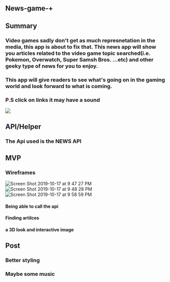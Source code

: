 ## News-game-+

## Summary
### Video games sadly don't get as much represnetation in the media, this app is about to fix that. This news app will show you articles related to the video game topic searched(i.e. Pokemon, Overwatch, Super Samsh Bros. ...etc) and other geeky type of news for you to enjoy. 

### This app will give readers to see what's going on in the gaming world and look forward to what is coming.

### P.S click on links it may have a sound
 

![](https://media.giphy.com/media/NjRQ3HxT7pGfK/giphy.gif)

## API/Helper
### The Api used is the NEWS API

## MVP

### Wireframes

![Screen Shot 2019-10-17 at 9 47 27 PM](https://user-images.githubusercontent.com/53792352/67106851-60edd380-f199-11e9-89a0-e3a8c045a06e.png)
![Screen Shot 2019-10-17 at 9 48 28 PM](https://user-images.githubusercontent.com/53792352/67106967-91357200-f199-11e9-8418-7f2b63805518.png)
![Screen Shot 2019-10-17 at 9 58 59 PM](https://user-images.githubusercontent.com/53792352/67106972-92ff3580-f199-11e9-965b-45fb0fb5d231.png)


#### Being able to call the api 
#### Finding artilces 
#### a 3D look and interactive image

## Post
### Better styling
### Maybe some music

